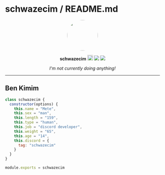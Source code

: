 # schwazecim / README.md

<p align="center">
  <img src="https://avatars.githubusercontent.com/u/placeholder" width="100" style="border-radius: 50%" />
</p>

<p align="center">
  <b>schwazecim</b> <img src="https://emoji.gg/assets/emoji/9826-skull.png" width="18" />  
  <img src="https://img.shields.io/badge/-v-darkorange?style=flat-square" /> 
  <img src="https://img.shields.io/badge/-green?style=flat-square&logo=github" />
</p>

<p align="center"><i>I'm not currently doing anything!</i></p>

---

## Ben Kimim

```js
class schwazecim {
  constructor(options) {
    this.name = "Mete",
    this.sex = "man",
    this.length = "159",
    this.type = "human",
    this.job = "discord developer",
    this.weight = "65",
    this.age = "14",
    this.discord = {
      tag: "schwazecim"
    }
  }
}

module.exports = schwazecim
